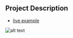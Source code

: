 ## Project Description

- [live example](https://learning-zone.github.io/website-templates/funky-cool-blue/)

![alt text](https://github.com/learning-zone/Website-Templates/blob/master/assets/FunkyCoolBlue.png "FunkyCoolBlue")
